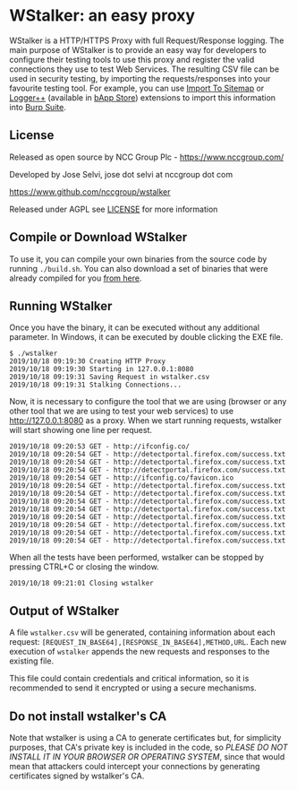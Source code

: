 # WStalker: an easy proxy 

WStalker is a HTTP/HTTPS Proxy with full Request/Response logging. The main purpose of WStalker is to provide an easy way for developers to configure their testing tools to use this proxy and register the valid connections they use to test Web Services. The resulting CSV file can be used in security testing, by importing the requests/responses into your favourite testing tool. For example, you can use [Import To Sitemap](https://github.com/nccgroup/BurpImportSitemap) or [Logger++](https://github.com/nccgroup/LoggerPlusPlus) (available in [bApp Store](https://portswigger.net/bappstore/470b7057b86f41c396a97903377f3d81)) extensions to import this information into [Burp Suite](https://portswigger.net/burp).

## License

Released as open source by NCC Group Plc - https://www.nccgroup.com/

Developed by Jose Selvi, jose dot selvi at nccgroup dot com

https://www.github.com/nccgroup/wstalker

Released under AGPL see [LICENSE](LICENSE) for more information

## Compile or Download WStalker

To use it, you can compile your own binaries from the source code by running `./build.sh`.
You can also download a set of binaries that were already compiled for you [from here](https://github.com/nccgroup/wstalker/releases/).

## Running WStalker

Once you have the binary, it can be executed without any additional parameter. In Windows, it can be executed by double clicking the EXE file.

```
$ ./wstalker
2019/10/18 09:19:30 Creating HTTP Proxy
2019/10/18 09:19:30 Starting in 127.0.0.1:8080
2019/10/18 09:19:31 Saving Request in wstalker.csv
2019/10/18 09:19:31 Stalking Connections...
```

Now, it is necessary to configure the tool that we are using (browser or any other tool that we are using to test your web services) to use http://127.0.0.1:8080 as a proxy. When we start running requests, wstalker will start showing one line per request.

```
2019/10/18 09:20:53 GET - http://ifconfig.co/
2019/10/18 09:20:54 GET - http://detectportal.firefox.com/success.txt
2019/10/18 09:20:54 GET - http://detectportal.firefox.com/success.txt
2019/10/18 09:20:54 GET - http://detectportal.firefox.com/success.txt
2019/10/18 09:20:54 GET - http://ifconfig.co/favicon.ico
2019/10/18 09:20:54 GET - http://detectportal.firefox.com/success.txt
2019/10/18 09:20:54 GET - http://detectportal.firefox.com/success.txt
2019/10/18 09:20:54 GET - http://detectportal.firefox.com/success.txt
2019/10/18 09:20:54 GET - http://detectportal.firefox.com/success.txt
2019/10/18 09:20:54 GET - http://detectportal.firefox.com/success.txt
2019/10/18 09:20:54 GET - http://detectportal.firefox.com/success.txt
2019/10/18 09:20:54 GET - http://detectportal.firefox.com/success.txt
2019/10/18 09:20:54 GET - http://detectportal.firefox.com/success.txt
```

When all the tests have been performed, wstalker can be stopped by pressing CTRL+C or closing the window.

```
2019/10/18 09:21:01 Closing wstalker
```

## Output of WStalker

A file `wstalker.csv` will be generated, containing information about each request: `[REQUEST_IN_BASE64],[RESPONSE_IN_BASE64],METHOD,URL`.
Each new execution of `wstalker` appends the new requests and responses to the existing file.

This file could contain credentials and critical information, so it is recommended to send it encrypted or using a secure mechanisms.

## Do not install wstalker's CA

Note that wstalker is using a CA to generate certificates but, for simplicity purposes, that CA's private key is included in the code, so *PLEASE DO NOT INSTALL IT IN YOUR BROWSER OR OPERATING SYSTEM*, since that would mean that attackers could intercept your connections by generating certificates signed by wstalker's CA.
